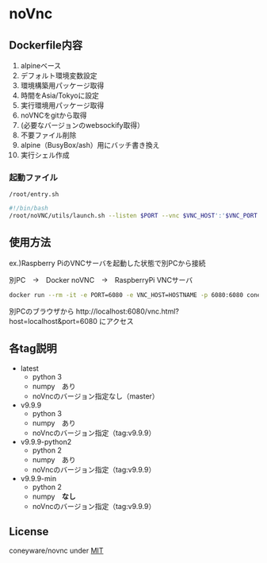 # noVnc

## Dockerfile内容

1. alpineベース
1. デフォルト環境変数設定
1. 環境構築用パッケージ取得
1. 時間をAsia/Tokyoに設定
1. 実行環境用パッケージ取得
1. noVNCをgitから取得
1. (必要なバージョンのwebsockify取得）
1. 不要ファイル削除
1. alpine（BusyBox/ash）用にバッチ書き換え
1. 実行シェル作成

### 起動ファイル

`/root/entry.sh`
``` bash
#!/bin/bash
/root/noVNC/utils/launch.sh --listen $PORT --vnc $VNC_HOST':'$VNC_PORT $@
```

## 使用方法

ex.)Raspberry PiのVNCサーバを起動した状態で別PCから接続

別PC　→　Docker noVNC　→　RaspberryPi VNCサーバ

``` bash
docker run --rm -it -e PORT=6080 -e VNC_HOST=HOSTNAME -p 6080:6080 coneyware/novnc
```

別PCのブラウザから
http://localhost:6080/vnc.html?host=localhost&port=6080
にアクセス

## 各tag説明

* latest
	+ python 3
	+ numpy　あり
	+ noVncのバージョン指定なし（master）
* v9.9.9
	+ python 3
	+ numpy　あり
	+ noVncのバージョン指定（tag:v9.9.9）
* v9.9.9-python2
	+ python 2
	+ numpy　あり
	+ noVncのバージョン指定（tag:v9.9.9）
* v9.9.9-min
	+ python 2
	+ numpy　__なし__
	+ noVncのバージョン指定（tag:v9.9.9）

## License

coneyware/novnc under [MIT](https://opensource.org/licenses/mit-license.php)

